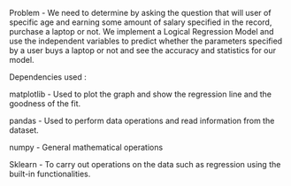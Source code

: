 Problem - We need to determine by asking the question that will user of specific age and earning some amount of salary specified in the record,
purchase a laptop or not. We implement a Logical Regression Model and use the independent variables to predict whether the parameters specified by
a user buys a laptop or not and see the accuracy and statistics for our model.

Dependencies used :

matplotlib - Used to plot the graph and show the regression line and the goodness of the fit.

pandas - Used to perform data operations and read information from the dataset.

numpy - General mathematical operations

Sklearn - To carry out operations on the data such as regression using the built-in functionalities.


